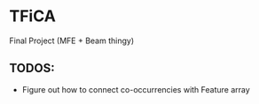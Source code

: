 # TFiCA
Final Project (MFE + Beam thingy)

## TODOS:
* Figure out how to connect co-occurrencies with Feature array
